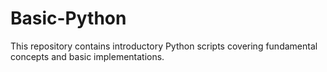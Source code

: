 # Basic-Python
This repository contains introductory Python scripts covering fundamental concepts and basic implementations.  
